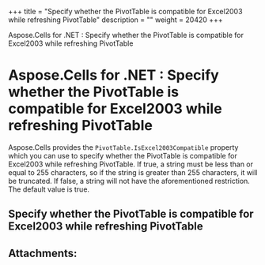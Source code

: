 +++
title = "Specify whether the PivotTable is compatible for Excel2003 while refreshing PivotTable" 
description = "" 
weight = 20420 
+++

Aspose.Cells for .NET : Specify whether the PivotTable is compatible for Excel2003 while refreshing PivotTable  

# Aspose.Cells for .NET : Specify whether the PivotTable is compatible for Excel2003 while refreshing PivotTable


Aspose.Cells provides the `PivotTable.IsExcel2003Compatible` property which you can use to specify whether the PivotTable is compatible for Excel2003 while refreshing PivotTable. If true, a string must be less than or equal to 255 characters, so if the string is greater than 255 characters, it will be truncated. If false, a string will not have the aforementioned restriction. The default value is true.

## Specify whether the PivotTable is compatible for Excel2003 while refreshing PivotTable


## Attachments:


